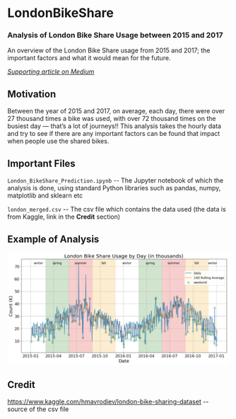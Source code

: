 # LondonBikeShare
### Analysis of London Bike Share Usage between 2015 and 2017
An overview of the London Bike Share usage from 2015 and 2017; the important factors and what it would mean for the future.

[*Supporting article on Medium*](https://medium.com/@junyi_429730731/what-would-make-you-use-a-london-bike-share-b70a3d6a6bf1)

## Motivation
Between the year of 2015 and 2017, on average, each day, there were over 27 thousand times a bike was used, with over 72 thousand times on the busiest day — that’s a lot of journeys!! This analysis takes the hourly data and try to see if there are any important factors can be found that impact when people use the shared bikes.


## Important Files
`London_BikeShare_Prediction.ipynb` -- The Jupyter notebook of which the analysis is done, using standard Python libraries such as pandas, numpy, matplotlib and sklearn etc

`london_merged.csv` -- The csv file which contains the data used (the data is from Kaggle, link in the **Credit** section)

## Example of Analysis
![alt text](https://raw.githubusercontent.com/xyzjust/LondonBikeShare/main/example_plot.png)


## Credit
https://www.kaggle.com/hmavrodiev/london-bike-sharing-dataset -- source of the csv file

